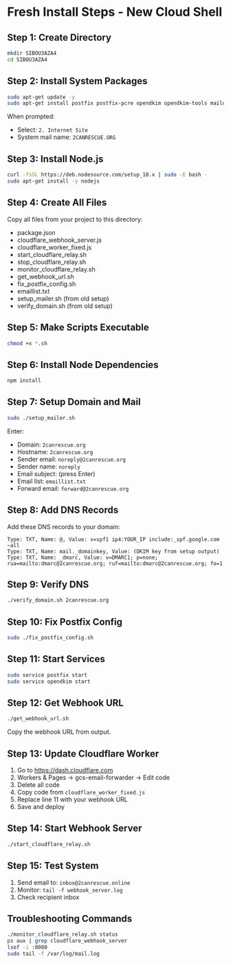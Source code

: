 # Fresh Install Steps - New Cloud Shell

## Step 1: Create Directory
```bash
mkdir SIBOU3AZA4
cd SIBOU3AZA4
```

## Step 2: Install System Packages
```bash
sudo apt-get update -y
sudo apt-get install postfix postfix-pcre opendkim opendkim-tools mailutils dnsutils tmux curl -y
```
When prompted:
- Select: `2. Internet Site`
- System mail name: `2CANRESCUE.ORG`

## Step 3: Install Node.js
```bash
curl -fsSL https://deb.nodesource.com/setup_18.x | sudo -E bash -
sudo apt-get install -y nodejs
```

## Step 4: Create All Files
Copy all files from your project to this directory:
- package.json
- cloudflare_webhook_server.js
- cloudflare_worker_fixed.js
- start_cloudflare_relay.sh
- stop_cloudflare_relay.sh
- monitor_cloudflare_relay.sh
- get_webhook_url.sh
- fix_postfix_config.sh
- emaillist.txt
- setup_mailer.sh (from old setup)
- verify_domain.sh (from old setup)

## Step 5: Make Scripts Executable
```bash
chmod +x *.sh
```

## Step 6: Install Node Dependencies
```bash
npm install
```

## Step 7: Setup Domain and Mail
```bash
sudo ./setup_mailer.sh
```
Enter:
- Domain: `2canrescue.org`
- Hostname: `2canrescue.org`
- Sender email: `noreply@2canrescue.org`
- Sender name: `noreply`
- Email subject: (press Enter)
- Email list: `emaillist.txt`
- Forward email: `forward@2canrescue.org`

## Step 8: Add DNS Records
Add these DNS records to your domain:
```
Type: TXT, Name: @, Value: v=spf1 ip4:YOUR_IP include:_spf.google.com ~all
Type: TXT, Name: mail._domainkey, Value: (DKIM key from setup output)
Type: TXT, Name: _dmarc, Value: v=DMARC1; p=none; rua=mailto:dmarc@2canrescue.org; ruf=mailto:dmarc@2canrescue.org; fo=1
```

## Step 9: Verify DNS
```bash
./verify_domain.sh 2canrescue.org
```

## Step 10: Fix Postfix Config
```bash
sudo ./fix_postfix_config.sh
```

## Step 11: Start Services
```bash
sudo service postfix start
sudo service opendkim start
```

## Step 12: Get Webhook URL
```bash
./get_webhook_url.sh
```
Copy the webhook URL from output.

## Step 13: Update Cloudflare Worker
1. Go to https://dash.cloudflare.com
2. Workers & Pages → gcs-email-forwarder → Edit code
3. Delete all code
4. Copy code from `cloudflare_worker_fixed.js`
5. Replace line 11 with your webhook URL
6. Save and deploy

## Step 14: Start Webhook Server
```bash
./start_cloudflare_relay.sh
```

## Step 15: Test System
1. Send email to: `inbox@2canrescue.online`
2. Monitor: `tail -f webhook_server.log`
3. Check recipient inbox

## Troubleshooting Commands
```bash
./monitor_cloudflare_relay.sh status
ps aux | grep cloudflare_webhook_server
lsof -i :8080
sudo tail -f /var/log/mail.log